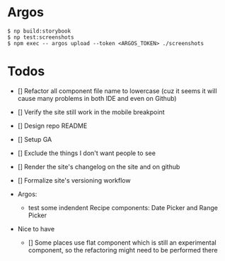 # Argos
```
$ np build:storybook
$ np test:screenshots
$ npm exec -- argos upload --token <ARGOS_TOKEN> ./screenshots

```


# Todos
- [] Refactor all component file name to lowercase (cuz it seems it will cause many problems in both IDE and even on Github)

- [] Verify the site still work in the mobile breakpoint
- [] Design repo README
- [] Setup GA
- [] Exclude the things I don't want people to see
- [] Render the site's changelog on the site and on github
- [] Formalize site's versioning workflow
- Argos:
  - test some indendent Recipe components: Date Picker and Range Picker
- Nice to have
  - [] Some places use flat component which is still an experimental component, so the refactoring might need to be performed there
